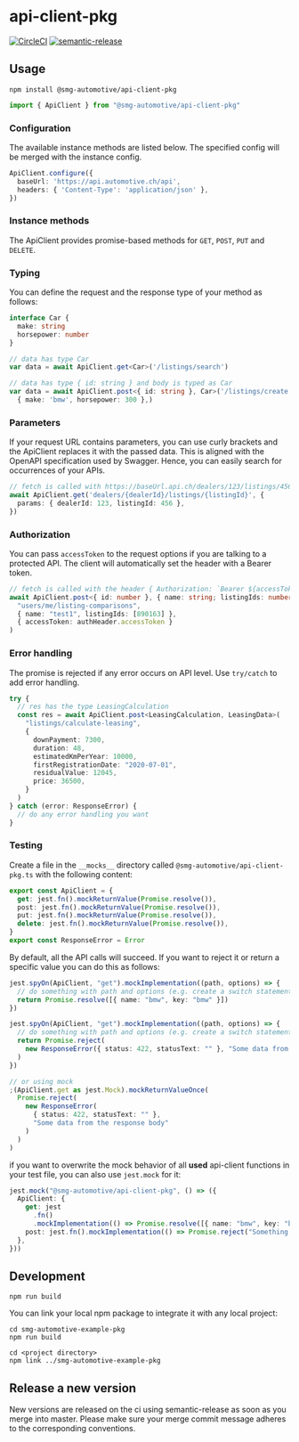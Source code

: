 # api-client-pkg

[![CircleCI](https://circleci.com/gh/smg-automotive/api-client-pkg/tree/main.svg?style=svg&circle-token=c183f151fea3c74453cf8dd962d31e115906a300)](https://circleci.com/gh/smg-automotive/example-pkg/tree/main)
[![semantic-release](https://img.shields.io/badge/%20%20%F0%9F%93%A6%F0%9F%9A%80-semantic--release-e10079.svg)](https://github.com/semantic-release/semantic-release)

## Usage

```
npm install @smg-automotive/api-client-pkg
```

````typescript
import { ApiClient } from "@smg-automotive/api-client-pkg"
````

### Configuration

The available instance methods are listed below. The specified config will be merged with the instance config.

````typescript
ApiClient.configure({
  baseUrl: 'https://api.automotive.ch/api',
  headers: { 'Content-Type': 'application/json' },
})
````

### Instance methods

The ApiClient provides promise-based methods for `GET`, `POST`, `PUT` and `DELETE`.

### Typing

You can define the request and the response type of your method as follows:

````typescript
interface Car {
  make: string
  horsepower: number
}

// data has type Car
var data = await ApiClient.get<Car>('/listings/search')

// data has type { id: string } and body is typed as Car
var data = await ApiClient.post<{ id: string }, Car>('/listings/create',
  { make: 'bmw', horsepower: 300 },)
````

### Parameters

If your request URL contains parameters, you can use curly brackets and the ApiClient replaces it with the passed data.
This is aligned with the OpenAPI specification used by Swagger. Hence, you can easily search for occurrences of your
APIs.

````typescript
// fetch is called with https://baseUrl.api.ch/dealers/123/listings/456
await ApiClient.get('dealers/{dealerId}/listings/{listingId}', {
  params: { dealerId: 123, listingId: 456 },
})
````

### Authorization

You can pass `accessToken` to the request options if you are talking to a protected API. The client will automatically
set the header with a Bearer token.

````typescript
// fetch is called with the header { Authorization: `Bearer ${accessToken}` }
await ApiClient.post<{ id: number }, { name: string; listingIds: number[] }>(
  "users/me/listing-comparisons",
  { name: "test1", listingIds: [890163] },
  { accessToken: authHeader.accessToken }
)
````

### Error handling

The promise is rejected if any error occurs on API level. Use `try/catch` to add error handling.

````typescript
try {
  // res has the type LeasingCalculation
  const res = await ApiClient.post<LeasingCalculation, LeasingData>(
    "listings/calculate-leasing",
    {
      downPayment: 7300,
      duration: 48,
      estimatedKmPerYear: 10000,
      firstRegistrationDate: "2020-07-01",
      residualValue: 12045,
      price: 36500,
    }
  )
} catch (error: ResponseError) {
  // do any error handling you want
}
````

### Testing

Create a file in the `__mocks__` directory called `@smg-automotive/api-client-pkg.ts` with the following content:

````typescript
export const ApiClient = {
  get: jest.fn().mockReturnValue(Promise.resolve()),
  post: jest.fn().mockReturnValue(Promise.resolve()),
  put: jest.fn().mockReturnValue(Promise.resolve()),
  delete: jest.fn().mockReturnValue(Promise.resolve()),
}
export const ResponseError = Error
````

By default, all the API calls will succeed. If you want to reject it or return a specific value you can do this as
follows:

````typescript
jest.spyOn(ApiClient, "get").mockImplementation((path, options) => {
  // do something with path and options (e.g. create a switch statement for the methods used)
  return Promise.resolve([{ name: "bmw", key: "bmw" }])
})

jest.spyOn(ApiClient, "get").mockImplementation((path, options) => {
  // do something with path and options (e.g. create a switch statement for the methods used)
  return Promise.reject(
    new ResponseError({ status: 422, statusText: "" }, "Some data from the response body")
  )
})

// or using mock
;(ApiClient.get as jest.Mock).mockReturnValueOnce(
  Promise.reject(
    new ResponseError(
      { status: 422, statusText: "" },
      "Some data from the response body"
    )
  )
)
````

if you want to overwrite the mock behavior of all **used** api-client functions in your test file, you can also
use `jest.mock` for it:

````typescript
jest.mock("@smg-automotive/api-client-pkg", () => ({
  ApiClient: {
    get: jest
      .fn()
      .mockImplementation(() => Promise.resolve([{ name: "bmw", key: "bmw" }])),
    post: jest.fn().mockImplementation(() => Promise.reject("Something went wrong")),
  },
}))
````

## Development

```
npm run build
```

You can link your local npm package to integrate it with any local project:

```
cd smg-automotive-example-pkg
npm run build

cd <project directory>
npm link ../smg-automotive-example-pkg
```

## Release a new version

New versions are released on the ci using semantic-release as soon as you merge into master. Please make sure your merge
commit message adheres to the corresponding conventions.
